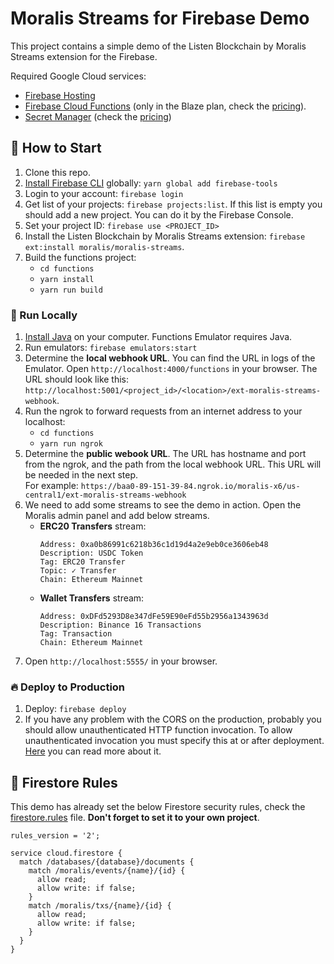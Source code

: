 # Moralis Streams for Firebase Demo

This project contains a simple demo of the Listen Blockchain by Moralis Streams extension for the Firebase.

Required Google Cloud services:

- [Firebase Hosting](https://firebase.google.com/docs/hosting)
- [Firebase Cloud Functions](https://firebase.google.com/docs/functions) (only in the Blaze plan, check the [pricing](https://firebase.google.com/pricing)).
- [Secret Manager](https://cloud.google.com/secret-manager/) (check the [pricing](https://cloud.google.com/secret-manager/pricing))

## 🚀 How to Start

1. Clone this repo.
2. [Install Firebase CLI](https://firebase.google.com/docs/cli) globally: `yarn global add firebase-tools`
3. Login to your account: `firebase login`
4. Get list of your projects: `firebase projects:list`. If this list is empty you should add a new project. You can do it by the Firebase Console.
5. Set your project ID: `firebase use <PROJECT_ID>`
6. Install the Listen Blockchain by Moralis Streams extension: `firebase ext:install moralis/moralis-streams`.
7. Build the functions project:
   * `cd functions`
   * `yarn install`
   * `yarn run build`

### 🔌 Run Locally

1. [Install Java](https://www.oracle.com/java/technologies/javase/jdk18-archive-downloads.html) on your computer. Functions Emulator requires Java.
2. Run emulators: `firebase emulators:start`
3. Determine the **local webhook URL**. You can find the URL in logs of the Emulator. Open `http://localhost:4000/functions` in your browser. The URL should look like this: `http://localhost:5001/<project_id>/<location>/ext-moralis-streams-webhook`.
4. Run the ngrok to forward requests from an internet address to your localhost:
   * `cd functions`
   * `yarn run ngrok`
5. Determine the **public webook URL**. The URL has hostname and port from the ngrok, and the path from the local webhook URL. This URL will be needed in the next step.\
   For example: `https://baa0-89-151-39-84.ngrok.io/moralis-x6/us-central1/ext-moralis-streams-webhook`
6. We need to add some streams to see the demo in action. Open the Moralis admin panel and add below streams.
   * **ERC20 Transfers** stream:
     ```
     Address: 0xa0b86991c6218b36c1d19d4a2e9eb0ce3606eb48
     Description: USDC Token
     Tag: ERC20 Transfer
     Topic: ✓ Transfer
     Chain: Ethereum Mainnet
     ```
   * **Wallet Transfers** stream:
     ```
     Address: 0xDFd5293D8e347dFe59E90eFd55b2956a1343963d
     Description: Binance 16 Transactions
     Tag: Transaction
     Chain: Ethereum Mainnet
     ```
3. Open `http://localhost:5555/` in your browser.

### 🔥 Deploy to Production

1. Deploy: `firebase deploy`
2. If you have any problem with the CORS on the production, probably you should allow unauthenticated HTTP function invocation. To allow unauthenticated invocation you must specify this at or after deployment. [Here](https://cloud.google.com/functions/docs/securing/managing-access-iam#allowing_unauthenticated_http_function_invocation) you can read more about it.

## 🚨 Firestore Rules

This demo has already set the below Firestore security rules, check the [firestore.rules](./firestore.rules) file. **Don't forget to set it to your own project**.

```
rules_version = '2';

service cloud.firestore {
  match /databases/{database}/documents {
    match /moralis/events/{name}/{id} {
      allow read;
      allow write: if false;
    }
    match /moralis/txs/{name}/{id} {
      allow read;
      allow write: if false;
    }
  }
}
```
